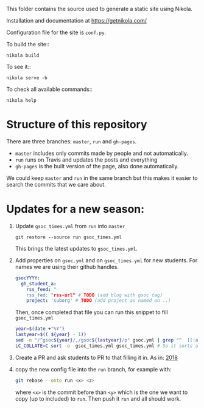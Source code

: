 This folder contains the source used to generate a static site using Nikola.

Installation and documentation at https://getnikola.com/

Configuration file for the site is ``conf.py``.

To build the site::

    nikola build

To see it::

    nikola serve -b

To check all available commands::

    nikola help
# Structure of this repository

There are three branches: `master`, `run` and `gh-pages`.

- `master` includes only commits made by people and not automatically.
- `run` runs on Travis and updates the posts and everything
- `gh-pages` is the built version of the page, also done automatically.

We could keep `master` and `run` in the same branch but this makes it easier to
search the commits that we care about.

# Updates for a new season:

1. Update `gsoc_times.yml` from `run` into `master`
   ```
   git restore --source run gsoc_times.yml
   ```
   This brings the latest updates to `gsoc_times.yml`.

1. Add properties on `gsoc.yml` and on `gsoc_times.yml` for new students. For names we are using their github handles.
   ```yaml
   gsocYYYY:
     gh_student_a:
       rss_feed: "
       rss_fed: "rss-url" # TODO (add blog with gsoc tag)
       project: 'suborg' # TODO (add project as named on ..)
   ```
   Then, once completed that file you can run this snippet to fill `gsoc_times.yml`
   ```bash
   year=$(date +"%Y")
   lastyear=$(( ${year} - 1))
   sed -n "/^gsoc${year}/,/gsoc${lastyear}/p" gsoc.yml | grep "^  [[:alpha:]].*:$" | sed 's/^[ ]*//' | sed "s/$/ ${year}-05-01 00:00:00/g" >> gsoc_times.yml
   LC_COLLATE=C sort -o  gsoc_times.yml gsoc_times.yml # So it sorts as python does, first upper case, then lower
   ```

1. Create a PR and ask students to PR to that filling it in. As in: [2018](https://github.com/OpenAstronomy/Universe_OA/pull/8)

1. copy the new config file into the `run` branch, for example with:
   ```bash
   git rebase --onto run <x> <z>
   ```
   where `<x>` is the commit before than `<y>` which is the one we want to copy
   (up to <z> included) to `run`.
   Then push it `run` and all should work.
